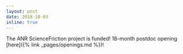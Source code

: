 ```yaml
---
layout: post
date: 2018-10-03
inline: true
---
```


The ANR ScienceFriction project is funded! 18-month postdoc opening [here]({% link _pages/openings.md %})!
